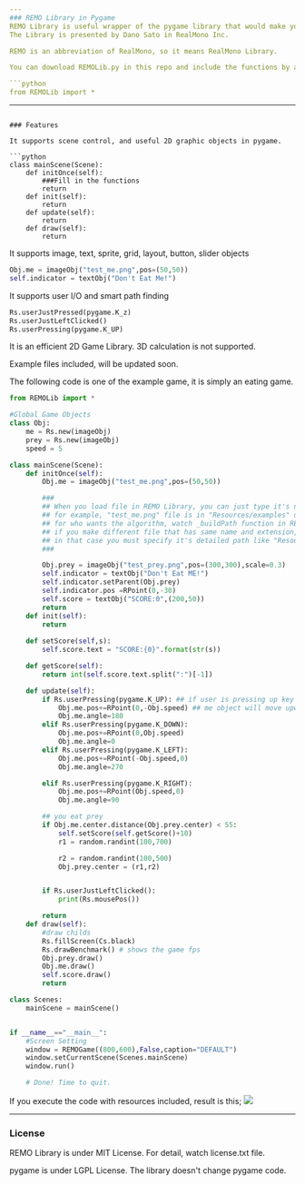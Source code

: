 ```yaml
---
### REMO Library in Pygame 
REMO Library is useful wrapper of the pygame library that would make your game-making easier.
The Library is presented by Dano Sato in RealMono Inc.

REMO is an abbreviation of RealMono, so it means RealMono Library.

You can download REMOLib.py in this repo and include the functions by adding this one line in your python code;

```python
from REMOLib import *
```




---
```

### Features

It supports scene control, and useful 2D graphic objects in pygame.

```python
class mainScene(Scene):
    def initOnce(self):
        ###Fill in the functions
        return
    def init(self):
        return
    def update(self):
        return
    def draw(self):
        return
```

It supports image, text, sprite, grid, layout, button, slider objects

```python
Obj.me = imageObj("test_me.png",pos=(50,50))
self.indicator = textObj("Don't Eat Me!")
```

It supports user I/O and smart path finding

```python
Rs.userJustPressed(pygame.K_z)
Rs.userJustLeftClicked()
Rs.userPressing(pygame.K_UP)
```


It is an efficient 2D Game Library. 3D calculation is not supported.

Example files included, will be updated soon.

The following code is one of the example game, it is simply an eating game.

```python
from REMOLib import *

#Global Game Objects 
class Obj:
    me = Rs.new(imageObj)
    prey = Rs.new(imageObj)
    speed = 5

class mainScene(Scene):
    def initOnce(self):
        Obj.me = imageObj("test_me.png",pos=(50,50)) 

        ###
        ## When you load file in REMO Library, you can just type it's name. you don't have to specify it's folder. 
        ## for example, "test_me.png" file is in "Resources/examples" directory. the Library would automatically find it.
        ## for who wants the algorithm, watch _buildPath function in REMOLib.py
        ## if you make different file that has same name and extension, and in different directories, it would cause file conflicts. (* the conflicts would be mentioned in your terminal)
        ## in that case you must specify it's detailed path like "Resources/Examples/test.png". I'd recommend not to use the same name for your game assets.
        ###

        Obj.prey = imageObj("test_prey.png",pos=(300,300),scale=0.3)
        self.indicator = textObj("Don't Eat ME!")
        self.indicator.setParent(Obj.prey)
        self.indicator.pos =RPoint(0,-30)
        self.score = textObj("SCORE:0",(200,50))
        return
    def init(self):
        return
    
    def setScore(self,s):
        self.score.text = "SCORE:{0}".format(str(s))

    def getScore(self):
        return int(self.score.text.split(":")[-1])

    def update(self):
        if Rs.userPressing(pygame.K_UP): ## if user is pressing up key in the keyboard
            Obj.me.pos+=RPoint(0,-Obj.speed) ## me object will move upward
            Obj.me.angle=180
        elif Rs.userPressing(pygame.K_DOWN):
            Obj.me.pos+=RPoint(0,Obj.speed)
            Obj.me.angle=0
        elif Rs.userPressing(pygame.K_LEFT):
            Obj.me.pos+=RPoint(-Obj.speed,0)
            Obj.me.angle=270

        elif Rs.userPressing(pygame.K_RIGHT):
            Obj.me.pos+=RPoint(Obj.speed,0)
            Obj.me.angle=90

        ## you eat prey
        if Obj.me.center.distance(Obj.prey.center) < 55:
            self.setScore(self.getScore()+10)
            r1 = random.randint(100,700)

            r2 = random.randint(100,500)
            Obj.prey.center = (r1,r2)


        if Rs.userJustLeftClicked():
            print(Rs.mousePos())

        return
    def draw(self):
        #draw childs
        Rs.fillScreen(Cs.black)
        Rs.drawBenchmark() # shows the game fps
        Obj.prey.draw()
        Obj.me.draw()
        self.score.draw()
        return

class Scenes:
    mainScene = mainScene()


if __name__=="__main__":
    #Screen Setting
    window = REMOGame((800,600),False,caption="DEFAULT")
    window.setCurrentScene(Scenes.mainScene)
    window.run()

    # Done! Time to quit.
```

If you execute the code with resources included, result is this;
![](https://github.com/Dano-Sato/REMO-Library-in-pygame/example_game.gif)


---
### License

REMO Library is under MIT License. For detail, watch license.txt file.

pygame is under LGPL License. The library doesn't change pygame code.
